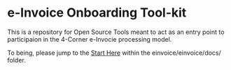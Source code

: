# e-Invoice Onboarding Tool-kit
This is a repository for Open Source Tools meant to act as an entry point to participaion in the 4-Corner e-Invocie processing model.  

To being, please jump to the [Start Here](https://github.com/BPC-OpenSourceTools/Discovery-Tools/blob/main/einvoice/docs/start_here.md) within the einvoice/einvoice/docs/ folder.